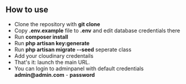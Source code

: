 ## How to use

- Clone the repository with __git clone__
- Copy __.env.example__ file to __.env__ and edit database credentials there
- Run __composer install__
- Run __php artisan key:generate__
- Run __php artisan migrate --seed__ seperate class
- Add your cloudinary credentails
- That's it: launch the main URL. 
- You can login to adminpanel with default credentials __admin@admin.com__ - __password__
